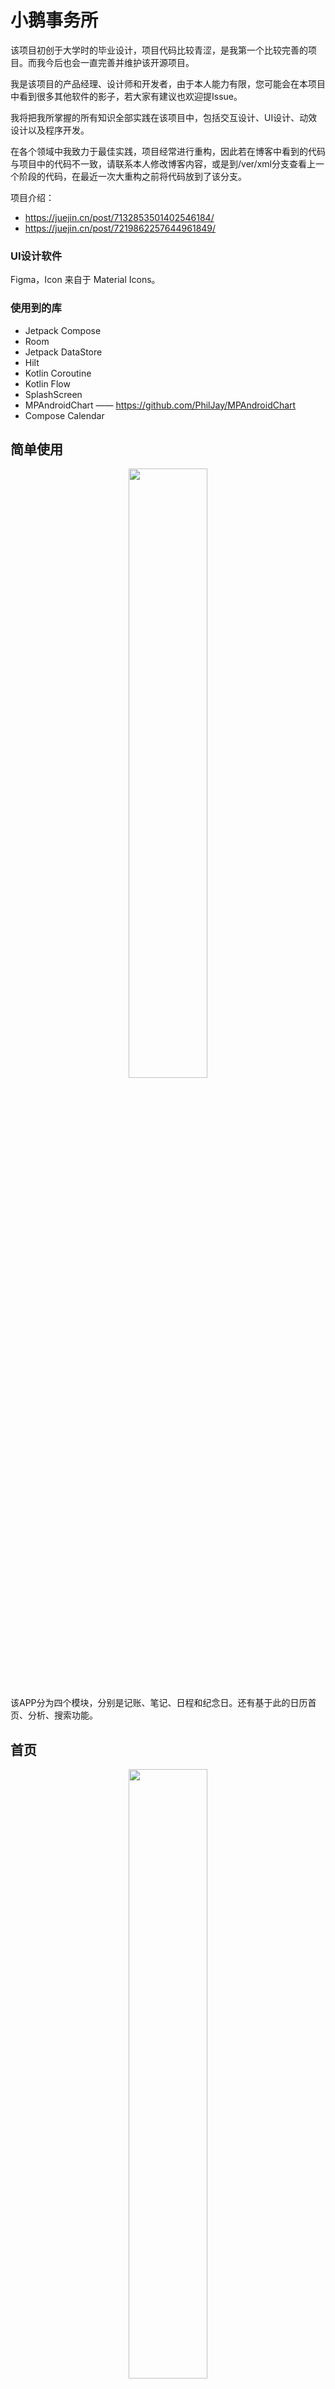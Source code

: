 # 小鹅事务所

该项目初创于大学时的毕业设计，项目代码比较青涩，是我第一个比较完善的项目。而我今后也会一直完善并维护该开源项目。

我是该项目的产品经理、设计师和开发者，由于本人能力有限，您可能会在本项目中看到很多其他软件的影子，若大家有建议也欢迎提Issue。

我将把我所掌握的所有知识全部实践在该项目中，包括交互设计、UI设计、动效设计以及程序开发。

在各个领域中我致力于最佳实践，项目经常进行重构，因此若在博客中看到的代码与项目中的代码不一致，请联系本人修改博客内容，或是到/ver/xml分支查看上一个阶段的代码，在最近一次大重构之前将代码放到了该分支。

项目介绍：

- https://juejin.cn/post/7132853501402546184/
- https://juejin.cn/post/7219862257644961849/

### UI设计软件

Figma，Icon 来自于 Material Icons。

### 使用到的库

- Jetpack Compose
- Room
- Jetpack DataStore
- Hilt
- Kotlin Coroutine
- Kotlin Flow
- SplashScreen
- MPAndroidChart —— https://github.com/PhilJay/MPAndroidChart
- Compose Calendar

## 简单使用

<p align="center">
  <img src="doc/image/简单使用.gif" width=50% height=50% >
</p>

该APP分为四个模块，分别是记账、笔记、日程和纪念日。还有基于此的日历首页、分析、搜索功能。

## 首页

<p align="center">
  <img src="doc/image/首页.png" width=50% height=50%>
</p>

## 记账

<p align="center">
  <img src="doc/image/记账本.png" width=50% height=50%>
</p>

## 笔记

<p align="center">
  <img src="doc/image/笔记.png" width=50% height=50%>
</p>

## 日程

<p align="center">
  <img src="doc/image/日程.png" width=50% height=50%>
</p>

## 纪念日

<p align="center">
  <img src="doc/image/纪念日.png" width=50% height=50%>
</p>

## 搜索

<p align="center">
  <img src="doc/image/搜索.png" width=50% height=50%>
</p>

## 分析

<p align="center">
  <img src="doc/image/分析.png" width=50% height=50%>
</p>

# License
```
MIT License

Copyright (c) [2023] [MReP1]

Permission is hereby granted, free of charge, to any person obtaining a copy
of this software and associated documentation files (the "Software"), to deal
in the Software without restriction, including without limitation the rights
to use, copy, modify, merge, publish, distribute, sublicense, and/or sell
copies of the Software, and to permit persons to whom the Software is
furnished to do so, subject to the following conditions:

The above copyright notice and this permission notice shall be included in all
copies or substantial portions of the Software.

THE SOFTWARE IS PROVIDED "AS IS", WITHOUT WARRANTY OF ANY KIND, EXPRESS OR
IMPLIED, INCLUDING BUT NOT LIMITED TO THE WARRANTIES OF MERCHANTABILITY,
FITNESS FOR A PARTICULAR PURPOSE AND NONINFRINGEMENT. IN NO EVENT SHALL THE
AUTHORS OR COPYRIGHT HOLDERS BE LIABLE FOR ANY CLAIM, DAMAGES OR OTHER
LIABILITY, WHETHER IN AN ACTION OF CONTRACT, TORT OR OTHERWISE, ARISING FROM,
OUT OF OR IN CONNECTION WITH THE SOFTWARE OR THE USE OR OTHER DEALINGS IN THE
SOFTWARE.
```